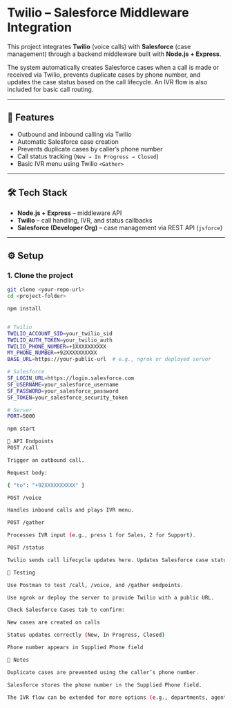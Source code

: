 # Twilio – Salesforce Middleware Integration

This project integrates **Twilio** (voice calls) with **Salesforce** (case management) through a backend middleware built with **Node.js + Express**.  

The system automatically creates Salesforce cases when a call is made or received via Twilio, prevents duplicate cases by phone number, and updates the case status based on the call lifecycle. An IVR flow is also included for basic call routing.

---

## 🚀 Features
- Outbound and inbound calling via Twilio  
- Automatic Salesforce case creation  
- Prevents duplicate cases by caller’s phone number  
- Call status tracking (`New → In Progress → Closed`)  
- Basic IVR menu using Twilio `<Gather>`  

---

## 🛠 Tech Stack
- **Node.js + Express** – middleware API  
- **Twilio** – call handling, IVR, and status callbacks  
- **Salesforce (Developer Org)** – case management via REST API (`jsforce`)  

---

## ⚙️ Setup

### 1. Clone the project
```bash
git clone <your-repo-url>
cd <project-folder>

npm install


# Twilio
TWILIO_ACCOUNT_SID=your_twilio_sid
TWILIO_AUTH_TOKEN=your_twilio_auth
TWILIO_PHONE_NUMBER=+1XXXXXXXXXX
MY_PHONE_NUMBER=+92XXXXXXXXXX
BASE_URL=https://your-public-url  # e.g., ngrok or deployed server

# Salesforce
SF_LOGIN_URL=https://login.salesforce.com
SF_USERNAME=your_salesforce_username
SF_PASSWORD=your_salesforce_password
SF_TOKEN=your_salesforce_security_token

# Server
PORT=5000

npm start

📡 API Endpoints
POST /call

Trigger an outbound call.

Request body:

{ "to": "+92XXXXXXXXXX" }

POST /voice

Handles inbound calls and plays IVR menu.

POST /gather

Processes IVR input (e.g., press 1 for Sales, 2 for Support).

POST /status

Twilio sends call lifecycle updates here. Updates Salesforce case status.

🧪 Testing

Use Postman to test /call, /voice, and /gather endpoints.

Use ngrok or deploy the server to provide Twilio with a public URL.

Check Salesforce Cases tab to confirm:

New cases are created on calls

Status updates correctly (New, In Progress, Closed)

Phone number appears in Supplied Phone field

📌 Notes

Duplicate cases are prevented using the caller’s phone number.

Salesforce stores the phone number in the Supplied Phone field.

The IVR flow can be extended for more options (e.g., departments, agent routing).
